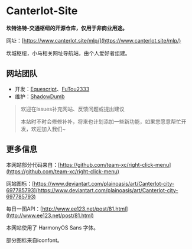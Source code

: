 # Canterlot-Site

**坎特洛特-交通枢纽的开源仓库，仅用于非商业用途。**

网址：[https://www.canterlot.site/mlp/](https://www.canterlot.site/mlp/)

坎城枢纽，小马相关网址导航站，由个人爱好者组建。

## 网站团队
- 开发：[Equescript](https://github.com/Equescript)、[FuTou2333](https://github.com/FuTou2333)
- 维护：[ShadowDumb](https://github.com/ShadowDumb)

> 欢迎在Issues补充网站、反馈问题或提出建议
>
> 本站时不时会修修补补，将来也计划添加一些新功能，如果您愿意帮忙开发，欢迎加入我们~

## 更多信息
本网站部分代码来自：[https://github.com/team-xc/right-click-menu](https://github.com/team-xc/right-click-menu)

网站图标：[https://www.deviantart.com/plainoasis/art/Canterlot-city-697785793](https://www.deviantart.com/plainoasis/art/Canterlot-city-697785793)

每日一图API：[http://www.ee123.net/post/81.html](http://www.ee123.net/post/81.html)

本网站使用了 HarmonyOS Sans 字体。

部分图标来自iconfont。